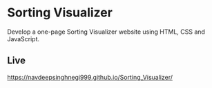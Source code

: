 
# Sorting Visualizer

Develop a one-page Sorting Visualizer website using HTML, CSS and JavaScript.


## Live

https://navdeepsinghnegi999.github.io/Sorting_Visualizer/

